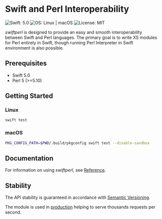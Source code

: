 # Swift and Perl Interoperability

![Swift: 5.0](https://img.shields.io/badge/Swift-5.0-orange.svg)
![OS: Linux | macOS](https://img.shields.io/badge/OS-Linux%20%7C%20macOS-brightgreen.svg)
![License: MIT](https://img.shields.io/badge/License-MIT-blue.svg)

*swiftperl* is designed to provide an easy and smooth interoperability between Swift and Perl languages.
The primary goal is to write XS modules for Perl entirely in Swift,
though running Perl Interpreter in Swift environment is also possible.

## Prerequisites

* Swift 5.0
* Perl 5 (>=5.10)

## Getting Started

### Linux

```sh
swift test
```

### macOS

```sh
PKG_CONFIG_PATH=$PWD/.build/pkgconfig swift test --disable-sandbox
```

## Documentation

For information on using *swiftperl*, see [Reference](https://my-mail-ru.github.io/swiftperl/).

## Stability

The API stability is guaranteed in accordance with [Semantic Versioning](http://semver.org/).

The module is used in [production](https://my.mail.ru/) helping to serve thousands
requests per second.
